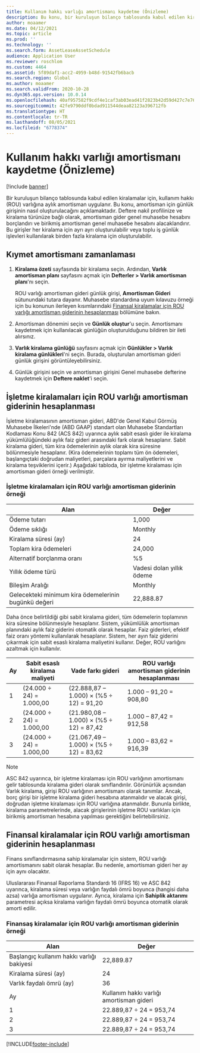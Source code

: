 ```yaml
---
title: Kullanım hakkı varlığı amortismanı kaydetme (Önizleme)
description: Bu konu, bir kuruluşun bilanço tablosunda kabul edilen kiralamalar için gerekli olan amortisman için günlük girişinin nasıl oluşturulacağını açıklar.
author: moaamer
ms.date: 04/12/2021
ms.topic: article
ms.prod: ''
ms.technology: ''
ms.search.form: AssetLeaseAssetSchedule
audience: Application User
ms.reviewer: roschlom
ms.custom: 4464
ms.assetid: 5f89daf1-acc2-4959-b48d-91542fb6bacb
ms.search.region: Global
ms.author: moaamer
ms.search.validFrom: 2020-10-28
ms.dyn365.ops.version: 10.0.14
ms.openlocfilehash: 40af957582f9cdf4e1caf3ab03ead41f2823b42d59d427c7e7623cd8688e1827
ms.sourcegitcommit: 42fe9790ddf0bdad911544deaa82123a396712fb
ms.translationtype: HT
ms.contentlocale: tr-TR
ms.lasthandoff: 08/05/2021
ms.locfileid: "6778374"
---
```

# <a name="record-right-of-use-asset-depreciation-preview"></a>Kullanım hakkı varlığı amortismanı kaydetme (Önizleme)

[!include [banner](../includes/banner.md)]

Bir kuruluşun bilanço tablosunda kabul edilen kiralamalar için, kullanım hakkı (ROU) varlığına aylık amortisman uygulanır. Bu konu, amortisman için günlük girişinin nasıl oluşturulacağını açıklamaktadır. Deftere nakil profilinize ve kiralama türünüze bağlı olarak, amortisman gider genel muhasebe hesabını borçlandırı ve birikmiş amortisman genel muhasebe hesabını alacaklandırır. Bu girişler her kiralama için ayrı ayrı oluşturulabilir veya toplu iş günlük işlevleri kullanılarak birden fazla kiralama için oluşturulabilir.

## <a name="asset-depreciation-schedule"></a>Kıymet amortismanı zamanlaması

1. **Kiralama özeti** sayfasında bir kiralama seçin. Ardından, **Varlık amortisman planı** sayfasını açmak için **Defterler \> Varlık amortisman planı**'nı seçin.

    ROU varlığı amortisman gideri günlük girişi, **Amortisman Gideri** sütunundaki tutara dayanır. Muhasebe standardına uyum kılavuzu örneği için bu konunun ilerleyen kısımlarındaki [Finansal kiralamalar için ROU varlığı amortisman giderinin hesaplanması](#calculation-of-rou-asset-amortization-expense-for-finance-leases) bölümüne bakın.

2. Amortisman dönemini seçin ve **Günlük oluştur**'u seçin. Amortismanı kaydetmek için kullanılacak günlüğün oluşturulduğunu bildiren bir ileti alırsınız.
3. **Varlık kiralama günlüğü** sayfasını açmak için **Günlükler \> Varlık kiralama günlükleri**'ni seçin. Burada, oluşturulan amortisman gideri günlük girişini görüntüleyebilirsiniz.
4. Günlük girişini seçin ve amortisman girişini Genel muhasebe defterine kaydetmek için **Deftere naklet**'i seçin.

## <a name="calculation-of-rou-asset-amortization-expense-for-operating-leases"></a>İşletme kiralamaları için ROU varlığı amortisman giderinin hesaplanması

İşletme kiralamasının amortisman gideri, ABD'de Genel Kabul Görmüş Muhasebe İlkeleri'nde (ABD GAAP) standart olan Muhasebe Standartları Kodlaması Konu 842 (ACS 842) uyarınca aylık sabit esaslı gider ile kiralama yükümlülüğündeki aylık faiz gideri arasındaki fark olarak hesaplanır. Sabit kiralama gideri, tüm kira ödemelerinin aylık olarak kira süresine bölünmesiyle hesaplanır. (Kira ödemelerinin toplamı tüm ön ödemeleri, başlangıçtaki doğrudan maliyetleri, parçalara ayırma maliyetlerini ve kiralama teşviklerini içerir.) Aşağıdaki tabloda, bir işletme kiralaması için amortisman gideri örneği verilmiştir.

### <a name="example-of-rou-asset-amortization-expense-for-operating-leases"></a>İşletme kiralamaları için ROU varlığı amortisman giderinin örneği

| Alan                                          | Değer       |
|------------------------------------------------|-------------|
| Ödeme tutarı                                 | 1,000       |
| Ödeme sıklığı                              | Monthly     |
| Kiralama süresi (ay)                            | 24          |
| Toplam kira ödemeleri                           | 24,000      |
| Alternatif borçlanma oranı                     | %5          |
| Yıllık ödeme türü                                   | Vadesi dolan yıllık ödeme |
| Bileşim Aralığı                           | Monthly     |
| Gelecekteki minimum kira ödemelerinin bugünkü değeri | 22,888.87   |

Daha önce belirtildiği gibi sabit kiralama gideri, tüm ödemelerin toplamının kira süresine bölünmesiyle hesaplanır. Sistem, yükümlülük amortisman planındaki aylık faiz giderini otomatik olarak hesaplar. Faiz giderleri, efektif faiz oranı yöntemi kullanılarak hesaplanır. Sistem, her ayın faiz giderini çıkarmak için sabit esaslı kiralama maliyetini kullanır. Değer, ROU varlığını azaltmak için kullanılır.

| Ay | Sabit esaslı kiralama maliyeti | Vade farkı gideri                        | ROU varlığı amortisman giderinin hesaplanması |
|-------|--------------------------|-----------------------------------------|-----------------------------------------------|
| 1     | (24.000 ÷ 24) = 1.000,00 | (22.888,87 – 1.000) × (%5 ÷ 12) = 91,20 | 1.000 – 91,20 = 908,80                        |
| 2     | (24.000 ÷ 24) = 1.000,00 | (21.980,08 – 1.000) × (%5 ÷ 12) = 87,42 | 1.000 – 87,42 = 912,58                        |
| 3     | (24.000 ÷ 24) = 1.000,00 | (21.067,49 – 1.000) × (%5 ÷ 12) = 83,62 | 1.000 – 83,62 = 916,39                        |

> [!NOTE]
> ASC 842 uyarınca, bir işletme kiralaması için ROU varlığının amortismanı gelir tablosunda kiralama gideri olarak sınıflandırılır. Görünürlük açısından Varlık kiralama, girişi ROU varlığının amortismanı olarak tanımlar. Ancak, borç girişi bir işletme kiralama gideri hesabına atanmalıdır ve alacak girişi, doğrudan işletme kiralaması için ROU varlığına atanmalıdır. Bununla birlikte, kiralama parametrelerinde, alacak girişlerinin işletme ROU varlıkları için birikmiş amortisman hesabına yapılması gerektiğini belirtebilirsiniz.

## <a name="calculation-of-rou-asset-amortization-expense-for-finance-leases"></a>Finansal kiralamalar için ROU varlığı amortisman giderinin hesaplanması

Finans sınıflandırmasına sahip kiralamalar için sistem, ROU varlığı amortismanını sabit olarak hesaplar. Bu nedenle, amortisman gideri her ay için aynı olacaktır.

Uluslararası Finansal Raporlama Standardı 16 (IFRS 16) ve ASC 842 uyarınca, kiralama süresi veya varlığın faydalı ömrü boyunca (hangisi daha azsa) varlığa amortisman uygulanır. Ayrıca, kiralama için **Sahiplik aktarımı** parametresi açıksa kiralama varlığın faydalı ömrü boyunca otomatik olarak amorti edilir.

### <a name="example-of-rou-asset-amortization-expense-for-finance-leases"></a>Finansaş kiralamalar için ROU varlığı amortisman giderinin örneği

| Alan                                | Değer                                   |
|--------------------------------------|-----------------------------------------|
| Başlangıç kullanım hakkı varlığı bakiyesi | 22,889.87                               |
| Kiralama süresi (ay)                  | 24                                      |
| Varlık faydalı ömrü (ay)           | 36                                      |
| Ay                                | Kullanım hakkı varlığı amortisman gideri |
| 1                                    | 22.889,87 ÷ 24 = 953,74                 |
| 2                                    | 22.889,87 ÷ 24 = 953,74                 |
| 3                                    | 22.889,87 ÷ 24 = 953,74                 |


[!INCLUDE[footer-include](../../includes/footer-banner.md)]
